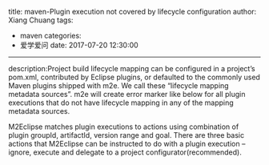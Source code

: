 title: maven-Plugin execution not covered by lifecycle configuration
author: Xiang Chuang
tags:
  - maven
categories:
  - 爱学爱问
date: 2017-07-20 12:30:00
---
description:Project build lifecycle mapping can be configured in a project’s pom.xml, contributed by Eclipse plugins, or defaulted to the commonly used Maven plugins shipped with m2e. We call these “lifecycle mapping metadata sources”. m2e will create error marker like below for all plugin executions that do not have lifecycle mapping in any of the mapping metadata sources.

M2Eclipse matches plugin executions to actions using combination of plugin groupId, artifactId, version range and goal. There are three basic actions that M2Eclipse can be instructed to do with a plugin execution – ignore, execute and delegate to a project configurator(recommended).